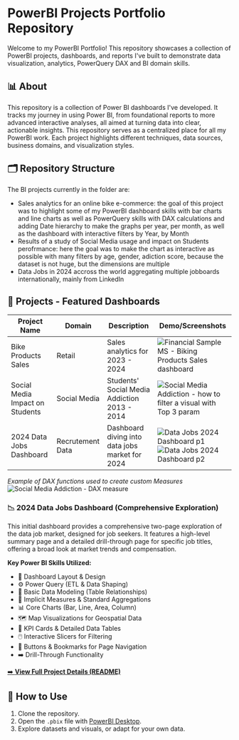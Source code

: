 # PowerBI Projects Portfolio Repository

Welcome to my PowerBI Portfolio! This repository showcases a collection of PowerBI projects, dashboards, and reports I've built to demonstrate data visualization, analytics, PowerQuery DAX and BI domain skills.

## 📊 About
This repository is a collection of Power BI dashboards I've developed. It tracks my journey in using Power BI, from foundational reports to more advanced interactive analyses, all aimed at turning data into clear, actionable insights.
This repository serves as a centralized place for all my PowerBI work. Each project highlights different techniques, data sources, business domains, and visualization styles.

## 🗂️ Repository Structure
The BI projects currently in the folder are:
- Sales analytics for an online bike e-commerce: the goal of this project was to highlight some of my PowerBI dashboard skills with bar charts and line charts as well as PowerQuery skills with DAX calculations and adding Date hierarchy to make the graphs per year, per month, as well as the dashboard with interactive filters by Year, by Month
-  Results of a study of Social Media usage and impact on Students perofrmance: here the goal was to make the chart as interactive as possible with many filters by age, gender, adiction score, because the dataset is not  huge, but the dimensions are multiple
-  Data Jobs in 2024 accross the world aggregating multiple jobboards internationally, mainly from LinkedIn


## 📁 Projects - Featured Dashboards

| Project Name                           | Domain           | Description                                        | Demo/Screenshots                                                                                             |
|----------------------------------------|------------------|----------------------------------------------------|------------------                                                                                            |
|Bike Products Sales                     | Retail           | Sales analytics for 2023 - 2024                    | ![Financial Sample MS - Biking Products Sales dashboard](https://github.com/user-attachments/assets/2dec9dec-26dc-4c4c-bdf8-595567828263)|
|Social Media Impact on Students         | Social Media     | Students' Social Media Addiction  2013 - 2014      | ![Social Media Addiction - how to filter a visual with Top 3 param](https://github.com/user-attachments/assets/dcec33fa-265e-483e-8499-f490b6b9db62) |                  |      |    |                        | ![Social Media Addiction - DAX measure](https://github.com/user-attachments/assets/b49bd6f6-1fe6-44af-a7c7-ac0a40193ab2)|
| 2024 Data Jobs Dashboard               | Recrutement Data | Dashboard diving into data jobs market for 2024    | ![Data Jobs 2024 Dashboard p1](https://github.com/user-attachments/assets/131b7dbf-3876-45a5-b9be-3c794fabf83e) ![Data Jobs 2024 Dashboard p2](https://github.com/user-attachments/assets/d9f0d252-359a-4121-aeea-4807209f87ed)  |

*Example of DAX functions used to create custom Measures*
![Social Media Addiction - DAX measure](https://github.com/user-attachments/assets/d95c1b5e-47e5-47a1-8183-7253959f23e5)

### 📉 2024 Data Jobs Dashboard (Comprehensive Exploration)
This initial dashboard provides a comprehensive two-page exploration of the data job market, designed for job seekers. It features a high-level summary page and a detailed drill-through page for specific job titles, offering a broad look at market trends and compensation.

**Key Power BI Skills Utilized:**
* 🎨 Dashboard Layout & Design
* ⚙️ Power Query (ETL & Data Shaping)
* 🔗 Basic Data Modeling (Table Relationships)
* 🧮 Implicit Measures & Standard Aggregations
* 📊 Core Charts (Bar, Line, Area, Column)
* 🗺️ Map Visualizations for Geospatial Data
* 🔢 KPI Cards & Detailed Data Tables
* 🖱️ Interactive Slicers for Filtering
* 🔘 Buttons & Bookmarks for Page Navigation
* ➡️ Drill-Through Functionality

[➡️ **View Full Project Details (README)**](../README3.md)


## 🚀 How to Use

1. Clone the repository.
2. Open the `.pbix` file with [PowerBI Desktop](https://powerbi.microsoft.com/desktop/).
3. Explore datasets and visuals, or adapt for your own data.
